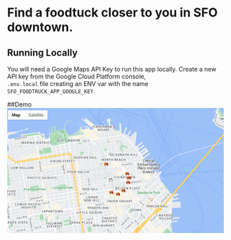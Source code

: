 # Find a foodtuck closer to you in SFO downtown.

## Running Locally

You will need a Google Maps API Key to run this app locally.
Create a new API key from the Google Cloud Platform console,  
`.env.local` file creating an ENV var with the name `SFO_FOODTRUCK_APP_GOOGLE_KEY`.

##Demo
![](foodtruck.gif)
